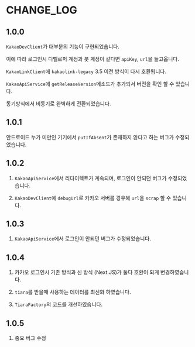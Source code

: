 # CHANGE_LOG
## 1.0.0
`KakaoDevClient`가 대부분의 기능이 구현되었습니다.

이에 따라 로그인시 디벨로퍼 계정과 봇 계정이 같다면 `apiKey`, `url`을 들고옵니다.

`KakaoLinkClient`에 `kakaolink-legacy` 3.5 이전 방식이 다시 호환됩니다.

`KakaoApiService`에 `getReleaseVersion`메소드가 추가되서 버전을 확인 할 수 있습니다.

동기방식에서 비동기로 완벽하게 전환되었습니다.

## 1.0.1
안드로이드 누가 미만인 기기에서 `putIfAbsent`가 존재하지 않다고 하는 버그가 수정되었습니다.

## 1.0.2
1. `KakaoApiService`에서 리다이렉트가 계속되며, 로그인이 안되던 버그가 수정되었습니다.

2. `KakaoDevClient`에 `debugUrl`로 카카오 서버를 경우해 `url`을 `scrap` 할 수 있습니다.

## 1.0.3
1. `KakaoApiService`에서 로그인이 안되던 버그가 수정되었습니다.

## 1.0.4
1. 카카오 로그인시 기존 방식과 신 방식 (Next.JS)가 둘다 호환이 되게 변경하였습니다.

2. `tiara`를 받을때 사용하는 데이터를 최신화 하였습니다.

3. `TiaraFactory`의 코드를 개선하였습니다.

## 1.0.5
1. 중요 버그 수정